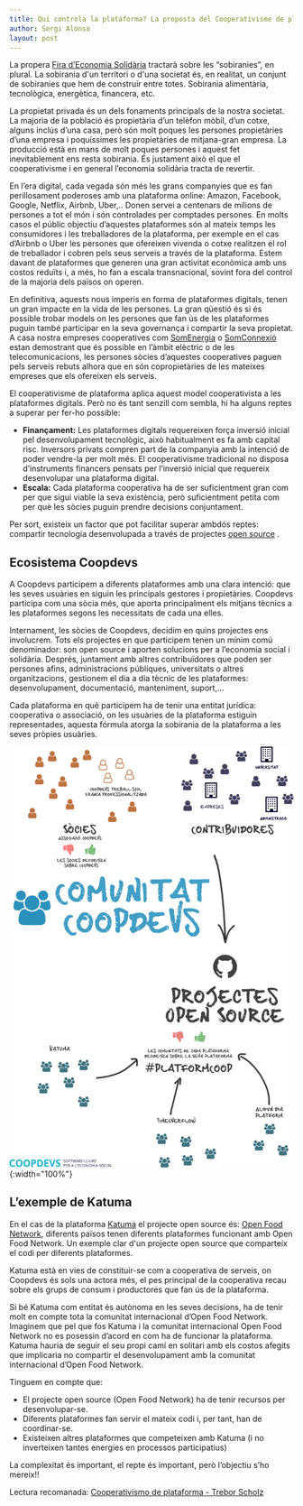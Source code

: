 ```yaml
---
title: Qui controla la plataforma? La proposta del Cooperativisme de plataforma
author: Sergi Alonso
layout: post
---
```

La propera [Fira d’Economia Solidària](http://fesc.xes.cat/) tractarà sobre les “sobiranies”, en plural. La sobirania d'un territori o d'una societat és, en realitat, un conjunt de sobiranies que hem de construir entre totes. Sobirania alimentària, tecnològica, energètica, financera, etc.

La propietat privada és un dels fonaments principals de la nostra societat. La majoria de la població és propietària d’un telèfon mòbil, d’un cotxe, alguns inclús d’una casa, però són molt poques les persones propietàries d’una empresa i poquíssimes les propietàries de mitjana-gran empresa. La producció està en mans de molt poques persones i aquest fet inevitablement ens resta sobirania. És justament això el que el cooperativisme i en general l’economia solidària tracta de revertir.

En l’era digital, cada vegada són més les grans companyies que es fan perillosament poderoses amb una plataforma online: Amazon, Facebook, Google, Netflix, Airbnb, Uber,.. Donen servei a centenars de milions de persones a tot el món i són controlades per comptades persones. En molts casos el públic objectiu d’aquestes plataformes són al mateix temps les consumidores i les treballadores de la plataforma, per exemple en el cas d’Airbnb o Uber les persones que ofereixen vivenda o cotxe realitzen el rol de treballador i cobren pels seus serveis a través de la plataforma. Estem davant de plataformes que generen una gran activitat econòmica amb uns costos reduïts i, a més, ho fan a escala transnacional, sovint fora del control de la majoria dels països on operen.

En definitiva, aquests nous imperis en forma de plataformes digitals, tenen un gran impacte en la vida de les persones. La gran qüestió és si és possible trobar models on les persones que fan ús de les plataformes puguin també participar en la seva governança i compartir la seva propietat. A casa nostra empreses cooperatives com [SomEnergia](https://www.somenergia.coop/) o [SomConnexió](https://somconnexio.coop/) estan demostrant que és possible en l’àmbit elèctric o de les telecomunicacions, les persones sòcies d’aquestes cooperatives paguen pels serveis rebuts alhora que en són copropietàries de les mateixes empreses que els ofereixen els serveis.

El cooperativisme de plataforma aplica aquest model cooperativista a les plataformes digitals. Però no és tant senzill com sembla, hi ha alguns reptes a superar per fer-ho possible:


* **Finançament:** Les plataformes digitals requereixen força inversió inicial pel desenvolupament tecnològic, això habitualment es fa amb capital risc. Inversors privats compren part de la companyia amb la intenció de poder vendre-la per molt més. El cooperativisme tradicional no disposa d’instruments financers pensats per l’inversió inicial que requereix desenvolupar una plataforma digital. 
* **Escala:** Cada plataforma cooperativa ha de ser suficientment gran com per que sigui viable la seva existència, però suficientment petita com per què les sòcies puguin prendre decisions conjuntament.

Per sort, existeix un factor que pot facilitar superar ambdós reptes: compartir tecnologia desenvolupada a través de projectes [open source](https://ca.wikipedia.org/wiki/Codi_obert) . 

## Ecosistema Coopdevs

A Coopdevs participem a diferents plataformes amb una clara intenció: que les seves usuàries en siguin les principals gestores i propietàries. Coopdevs participa com una sòcia més, que aporta principalment els mitjans tècnics a les plataformes segons les necessitats de cada una elles.

Internament, les sòcies de Coopdevs, decidim en quins projectes ens involucrem. Tots els projectes en que participem tenen un mínim comú denominador: son open source i aporten solucions per a l’economia social i solidària. Després, juntament amb altres contribuïdores que poden ser persones afins, administracions públiques, universitats o altres organitzacions, gestionem el dia a dia tècnic de les plataformes: desenvolupament, documentació, manteniment, suport,...   

Cada plataforma en què participem ha de tenir una entitat jurídica: cooperativa o associació, on les usuàries de la plataforma estiguin representades, aquesta fórmula atorga la sobirania de la plataforma a les seves pròpies usuàries.

![Esquema ecosistema Coopdevs](/assets/post_images/2018/esquema_coopdevs.png){:width="100%"}

## L’exemple de Katuma

En el cas de la plataforma [Katuma](http://katuma.org/) el projecte open source és: [Open Food Network](https://openfoodnetwork.org/), diferents països tenen diferents plataformes funcionant amb Open Food Network. Un exemple clar d'un projecte open source que comparteix el codi per diferents plataformes.

Katuma està en vies de constituir-se com a cooperativa de serveis, on Coopdevs és sols una actora més, el pes principal de la cooperativa recau sobre els grups de consum i productores que fan ús de la plataforma. 

Si bé Katuma com entitat és autònoma en les seves decisions, ha de tenir molt en compte tota la comunitat internacional d’Open Food Network. Imaginem que pel que fos Katuma i la comunitat internacional Open Food Network no es posessin d’acord en com ha de funcionar la plataforma. Katuma hauria de seguir el seu propi camí en solitari amb els costos afegits que implicaria no compartir el desenvolupament amb la comunitat internacional d’Open Food Network. 

Tinguem en compte que: 
* El projecte open source (Open Food Network) ha de tenir recursos per desenvolupar-se.  
* Diferents plataformes fan servir el mateix codi i, per tant, han de coordinar-se. 
* Existeixen altres plataformes que competeixen amb Katuma (i no inverteixen tantes energies en processos participatius)

La complexitat és important, el repte és important, però l’objectiu s’ho mereix!!   

Lectura recomanada: [Cooperativismo de plataforma - Trebor Scholz](http://nexe.coop/wp-content/uploads/2016/12/dimmons.net_wp-content_uploads_2016_05_maq_Trebor-Scholz_COOP_PreF.pdf)
